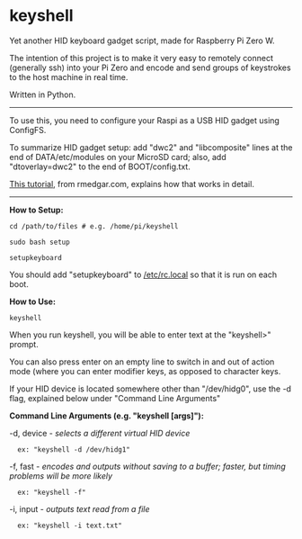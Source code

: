 # keyshell
Yet another HID keyboard gadget script, made for Raspberry Pi Zero W.

The intention of this project is to make it very easy to remotely connect (generally ssh) into your Pi Zero and encode and send groups of keystrokes to the host machine in real time.

Written in Python.

----

To use this, you need to configure your Raspi as a USB HID gadget using ConfigFS.

To summarize HID gadget setup: add "dwc2" and "libcomposite" lines at the end of DATA/etc/modules on your MicroSD card; also, add "dtoverlay=dwc2" to the end of BOOT/config.txt.


<a href="https://www.rmedgar.com/blog/using-rpi-zero-as-keyboard-setup-and-device-definition">This tutorial</a>, from rmedgar.com, explains how that works in detail.

----

**How to Setup:**

    cd /path/to/files # e.g. /home/pi/keyshell
    
    sudo bash setup
    
    setupkeyboard
    

You should add "setupkeyboard" to <a href="https://www.raspberrypi.org/documentation/linux/usage/rc-local.md">/etc/rc.local</a> so that it is run on each boot.

**How to Use:**

    keyshell

When you run keyshell, you will be able to enter text at the "keyshell>" prompt.

You can also press enter on an empty line to switch in and out of action mode (where you can enter modifier keys, as opposed to character keys.

If your HID device is located somewhere other than "/dev/hidg0", use the -d flag, explained below under "Command Line Arguments"

<b>Command Line Arguments (e.g. "keyshell [args]"):</b>
  
  -d, device - <i>selects a different virtual HID device</i>
  
      ex: "keyshell -d /dev/hidg1"
  
  -f, fast - <i>encodes and outputs without saving to a buffer; faster, but timing problems will be more likely</i>
  
      ex: "keyshell -f"
      
  -i, input - <i>outputs text read from a file</i>
  
      ex: "keyshell -i text.txt"

